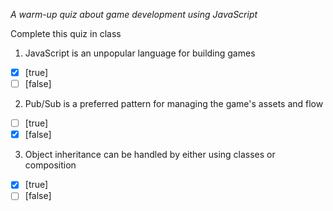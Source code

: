 *A warm-up quiz about game development using JavaScript*

Complete this quiz in class

1. JavaScript is an unpopular language for building games

- [x] [true]
- [ ] [false]

2. Pub/Sub is a preferred pattern for managing the game's assets and flow

- [ ] [true]
- [x] [false]

3. Object inheritance can be handled by either using classes or composition

- [x] [true]
- [ ] [false]